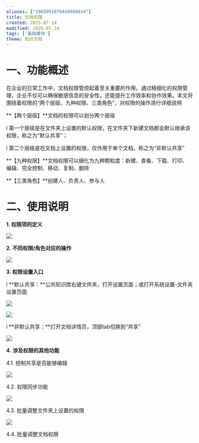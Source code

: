 ```yaml
---
aliases: ["1965091679449866014"]
title: 文档权限
created: 2025-07-14
modified: 2025-07-14
tags: ['基础模块']
theme: 知识文档
---
```


# 一、**功能概述**

在企业的日常工作中，文档权限管控起着至关重要的作用。通过精细化的权限管理，企业不仅可以确保敏感信息的安全性，还能提升工作效率和协作效果。本文将围绕着权限的“两个层级、九种权限、三类角色”，对权限的操作进行详细说明

**【两个层级】**文档的权限可以划分两个层级

l 第一个层级是在文件夹上设置的默认权限，在文件夹下新建文档都会默认继承该权限，称之为“默认共享”；

l 第二个层级是在文档上设置的权限，仅作用于单个文档，称之为“非默认共享”

**【九种权限】**文档权限可以细化为九种颗粒度：新建、查看、下载、打印、编辑、完全控制、移动、复制、删除

**【三类角色】**创建人、负责人、参与人

# 二、**使用说明**

**1. 权限项的定义**

![](https://myhelpdoc.oss-cn-heyuan.aliyuncs.com/mdimages/76791d0f1b7533a35911525f33cbe224.jpg)

**2. 不同权限/角色对应的操作**

![](https://myhelpdoc.oss-cn-heyuan.aliyuncs.com/mdimages/54c32a265b32fc2f97d79a215eb8b54f.jpg)

**3. 权限设置入口**

l **默认共享：**公共知识库右键文件夹，打开设置页面；或打开系统设置-文件夹设置页面

![](https://myhelpdoc.oss-cn-heyuan.aliyuncs.com/mdimages/85d8f131c23b9b9157d2fbee92c8d5a4.jpg)

![](https://myhelpdoc.oss-cn-heyuan.aliyuncs.com/mdimages/4cb619b2af269859a86ccc4642cbc317.jpg)

l **非默认共享：**打开文档详情页，顶部tab切换到“共享”

![](https://myhelpdoc.oss-cn-heyuan.aliyuncs.com/mdimages/cffc1dcd8240a797f7c502b1b2889f22.jpg)

**4.** **涉及权限的其他功能**

4.1. 控制共享是否能够编辑

![](https://myhelpdoc.oss-cn-heyuan.aliyuncs.com/mdimages/1a80eb04684bd5a3acbe977789bef192.jpg)

4.2. 权限同步功能

![](https://myhelpdoc.oss-cn-heyuan.aliyuncs.com/mdimages/6355a906f91404480de25d18707d5e67.jpg)

4.3. 批量调整文件夹上设置的权限

![](https://myhelpdoc.oss-cn-heyuan.aliyuncs.com/mdimages/be5f4b9ecf2ba0b9da8bc5086acebd8c.jpg)

4.4. 批量调整文档权限

